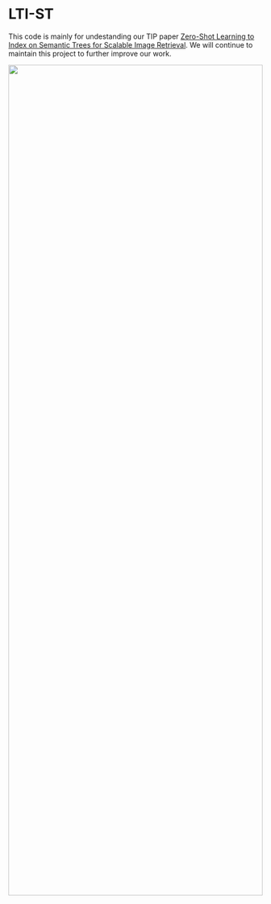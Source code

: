 # LTI-ST
This code is mainly for undestanding our TIP paper [Zero-Shot Learning to Index on Semantic Trees for Scalable Image Retrieval](https://github.com/kanshichao/LTI-ST). We will continue to maintain this project to further improve our work.

<img src="img/LIT-ST.png" width="100%" height="65%"> 

